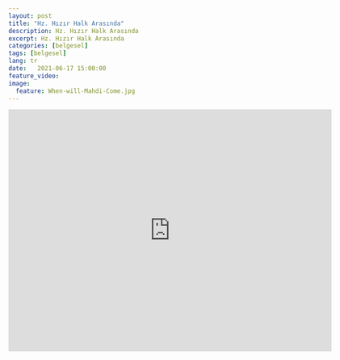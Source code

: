 ```yaml
---
layout: post
title: "Hz. Hızır Halk Arasında"
description: Hz. Hızır Halk Arasında
excerpt: Hz. Hızır Halk Arasında
categories: [belgesel]
tags: [belgesel]
lang: tr
date:   2021-06-17 15:00:00
feature_video: 
image:
  feature: When-will-Mahdi-Come.jpg
---
```




<div class="responsive-wrap">
<iframe width="640" height="480" src="https://www.youtube.com/embed/YSTISzR4kkA" title="YouTube video player" frameborder="0" allow="accelerometer; autoplay; clipboard-write; encrypted-media; gyroscope; picture-in-picture" allowfullscreen></iframe>
</div>



